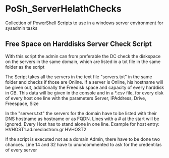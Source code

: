 # PoSh_ServerHelathChecks
Collection of PowerShell Scripts to use in a windows server environment for sysadmin tasks

## Free Space on Harddisks Server Check Script
With this script the admin can from preferable the DC check the diskspace on the servers in the same domain, which are listed in a txt file in the same folder as the script

The Script takes all the servers in the text file "servers.txt" in the same folder and checks if those are Online.
If a server is Online, his hostname will be given out, additionally the Freedisk space and capacity of every harddisk in GB.
This data will be given in the console and in a *.csv file, for every disk of every host one line with the parameters Server, IPAddress, Drive, Freespace, Size

In the "servers.txt" the servers for the domain have to be listed with their DNS hostname as hostname or as FQDN.
Lines with a # at the start will be ignored.
Every Host has to stand alone in one line.
Example for host entry:
HVHOST1.ad.mediastrom.gr
HVHOST2

If the script is executed not as a domain Admin, there have to be done two chances.
Line 14 and 32 have to ununcommented to ask for the credentilas of every server
